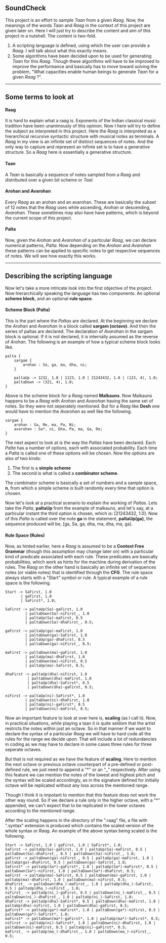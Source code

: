 ## SoundCheck
This project is an effort to sample _Taan_ from a given _Raag_. Now, the meanings of the words _Taan_ and _Raag_ in the context of this project are given later on. Here I will just try to describe the content and aim of this project in a nutshell. The content is two-fold.

1. A scripting language is defined, using which the user can provide a _Raag_. I will talk about what this exactly means.
2. Some algorithms have been decided upon to be used for generating _Taan_ for this _Raag_. Though these algorithms will have to be improved to improve the performance and basically has to move toward solving the problem, "What capacities enable human beings to generate _Taan_ for a given _Raag_ ?".

---
## Some terms to look at
#### Raag
It is hard to explain what a raag is. Exponents of the Indian classical music tradition have been unanimously of this opinion. Now I here will try to define the subject as interpreted in this project. Here the _Raag_ is interpreted as a hierarchical recursive syntactic structure with musical notes as terminals. A _Raag_ in my view is an infinite set of distinct sequences of notes. And the only way to capture and represent an infinte set is to have a generative structure. So a _Raag_ here is essentially a generative structure.

#### Taan
A _Taan_ is basically a sequence of notes sampled from a _Raag_ and distributed over a given bit scheme or _Taal_.

#### Arohan and Avarohan
Every _Raag_ as an arohan and an avarohan. These are basically the subset of 12 notes that the _Raag_ uses while ascending, _Arohan_ or descending, _Avarohan_. These sometimes may also have have patterns, which is beyond the current scope of this project.

#### Palta
Now, given the _Arohan_ and _Avarohan_ of a particular _Raag_, we can declare numerical patterns, _Palta_. Now depending on the _Arohan_ and _Avarohan_ these patterns can be applied to specific notes to get respective sequences of notes. We will see how exactly this works.

---
## Describing the scripting language
Now let's take a more intricate look into the first objective of the project. Now hierarchically speaking the language has two components. An optional **scheme block**, and an optional **rule space**.

#### Scheme Block (Palta)
This is the part where the _Paltas_ are declared.
At the beginning we declare the _Arohan_ and _Avarohan_ in a block called **sargam (octave)**. And then the series of paltas are declared. The declaration of _Avarohan_ in the sargam block is optional. If it is not declared, it is internally assumed as the reverse of _Arohan_. The following is an example of how a typical scheme block looks like.

```
palta {
    sargam {
        arohan : Sa, ga, ma, dha, ni;
    }

    paltaUp -> 1232, 1.0 | 1123, 1.0 | 21243432, 1.0 | (123, 4), 1.0;
    paltaDown -> (321, 4), 1.0;
}
```

Above is the scheme block for a _Raag_ named **Malkauns**. Now Malkauns happens to be a _Raag_ with _Arohan_ and _Avarohan_ having the same set of notes. So they were not seperately mentioned. But for a _Raag_ like **Desh** one would have to mention the _Avarohan_ as well like the following.

```
sargam {
    arohan : Sa, Re, ma, Pa, Ni;
    avarohan : Sa*, ni, Dha, Pa, ma, Ga, Re;
}
```

The next aspect to look at is the way the _Paltas_ have been declared. Each _Palta_ has a number of options, each with associated probability. Each time a _Palta_ is called one of these options will be chosen. Now the options are also of two kinds:

1. The first is a **simple scheme**
2. The second is what is called a **combinator scheme**.

The combinator scheme is basically a set of numbers and a sample space, **n**, from which a simple scheme is built randomly every time that option is chosen.

Now let's look at a practical scenario to explain the working of _Paltas_.
Lets take the _Palta_, **paltaUp** from the example of malkauns, and let's say, at a particular instant the third option is chosen, which is: [21243432, 1.0]. Now of this _Palta_ is called over the note **ga** in the statement, **paltaUp(ga)**, the sequence produced will be, [ga, Sa, ga, dha, ma, dha, ma, ga].

#### Rule Space (Rules)
Now, as hinted earlier, here a _Raag_ is assumed to be a **Context Free Grammar** (though this assumption may change later on) with a particular kind of predicate associated with each rule. These predicates are basically probabilities, which work as hints for the machine during derivation of the rules. The _Raag_ on the other hand is basically an infinite set of sequences notes (or viable notes) that is identified through the **CFG**.
The rule space always starts with a "Start" symbol or rule. A typical example of a rule space is the following.

```
Start -> SaFirst, 1.0 
       | gaFirst, 1.0 
       | SaFirst*, 1.0;
       
SaFirst -> paltaUp(Sa)-gaFirst, 1.0 
         | paltaDown(Sa)-niFirst_, 1.0 
         | paltaUp(Sa)-maFirst, 0.5 
         | paltaDown(Sa)-dhaFirst_, 0.5;
         
gaFirst -> paltaUp(ga)-maFirst, 1.0 
         | paltaDown(ga)-SaFirst, 1.0 
         | paltaUp(ga)-dhaFirst, 0.5 
         | paltaDown(ga)-niFirst_, 0.5;
         
maFirst -> paltaDown(ma)-gaFirst, 1.0 
         | paltaUp(ma)-dhaFirst, 1.0 
         | paltaDown(ma)-niFirst, 0.5 
         | paltaUp(ma)-SaFirst, 0.5;
         
dhaFirst -> paltaUp(dha)-niFirst, 1.0 
          | paltaDown(dha)-maFirst, 1.0 
          | paltaUp(dha)-SaFirst*, 0.5 
          | paltaDown(dha)-gaFirst, 0.5;
          
niFirst -> paltaUp(ni)-SaFirst*, 1.0 
         | paltaDown(ni)-dhaFirst, 1.0 
         | paltaUp(ni)-gaFirst*, 0.5 
         | paltaDown(ni)-maFirst, 0.5;
```

Now an important feature to look at over here is, **scaling** (as I call it).
Now, in practical situations, while playing a taan it is quite seldom that the artist restricts the notes within just an octave. So in that manner if we want to declare the syntax of a particular _Raag_ we will have to hard code all the rules for the range we decide upon. That will include a lot of redundancies in coding as we may have to declare in some cases three rules for three seperate octaves. 

But that is not required as we have the feature of **scaling**. Here to mention the next octave or previous octave counterpart of a pre-defined or post-defined rule, we just need to append a "\*" or an "\_" respectively. After using this feature we can mention the notes of the lowest and highest pitch and the syntax will be scaled accordingly, as in the signature defined for initially octave will be replicated without any loss across the mentioned range. 

Though I think it is impotant to mention that this feature does not work the other way round. So if we declare a rule only in the higher octave, with a "\*" appended, we can't expect that to be replicated in the lower octaves according to the mentioned range.

After the scaling happens in the directory of the ".raag" file, a file with ".syntax" extension is produced which contains the scaled version of the whole syntax or _Raag_. An example of the above syntax being scaled is the following.

```
Start -> SaFirst, 1.0 | gaFirst, 1.0 | SaFirst*, 1.0;
SaFirst -> paltaUp(Sa)-gaFirst, 1.0 | paltaUp(Sa)-maFirst, 0.5 | paltaDown(Sa)-dhaFirst_, 0.5 | paltaDown(Sa)-niFirst_, 1.0;
gaFirst -> paltaDown(ga)-niFirst_, 0.5 | paltaUp(ga)-maFirst, 1.0 | paltaUp(ga)-dhaFirst, 0.5 | paltaDown(ga)-SaFirst, 1.0;
SaFirst* -> paltaUp(Sa*)-gaFirst*, 1.0 | paltaUp(Sa*)-maFirst*, 0.5 | paltaDown(Sa*)-niFirst, 1.0 | paltaDown(Sa*)-dhaFirst, 0.5;
maFirst -> paltaUp(ma)-SaFirst, 0.5 | paltaDown(ma)-gaFirst, 1.0 | paltaUp(ma)-dhaFirst, 1.0 | paltaDown(ma)-niFirst, 0.5;
dhaFirst_ -> paltaDown(dha_)-maFirst_, 1.0 | paltaUp(dha_)-SaFirst, 0.5 | paltaUp(dha_)-niFirst_, 1.0;
niFirst_ -> paltaUp(ni_)-gaFirst, 0.5 | paltaDown(ni_)-maFirst_, 0.5 | paltaDown(ni_)-dhaFirst_, 1.0 | paltaUp(ni_)-SaFirst, 1.0;
dhaFirst -> paltaUp(dha)-SaFirst*, 0.5 | paltaDown(dha)-maFirst, 1.0 | paltaUp(dha)-niFirst, 1.0 | paltaDown(dha)-gaFirst, 0.5;
gaFirst* -> paltaUp(ga*)-maFirst*, 1.0 | paltaDown(ga*)-niFirst, 0.5 | paltaDown(ga*)-SaFirst*, 1.0;
maFirst* -> paltaDown(ma*)-gaFirst*, 1.0 | paltaUp(ma*)-SaFirst*, 0.5;
niFirst -> paltaUp(ni)-SaFirst*, 1.0 | paltaDown(ni)-dhaFirst, 1.0 | paltaDown(ni)-maFirst, 0.5 | paltaUp(ni)-gaFirst*, 0.5;
maFirst_ -> paltaUp(ma_)-dhaFirst_, 1.0 | paltaDown(ma_)-niFirst_, 0.5;
```
```
